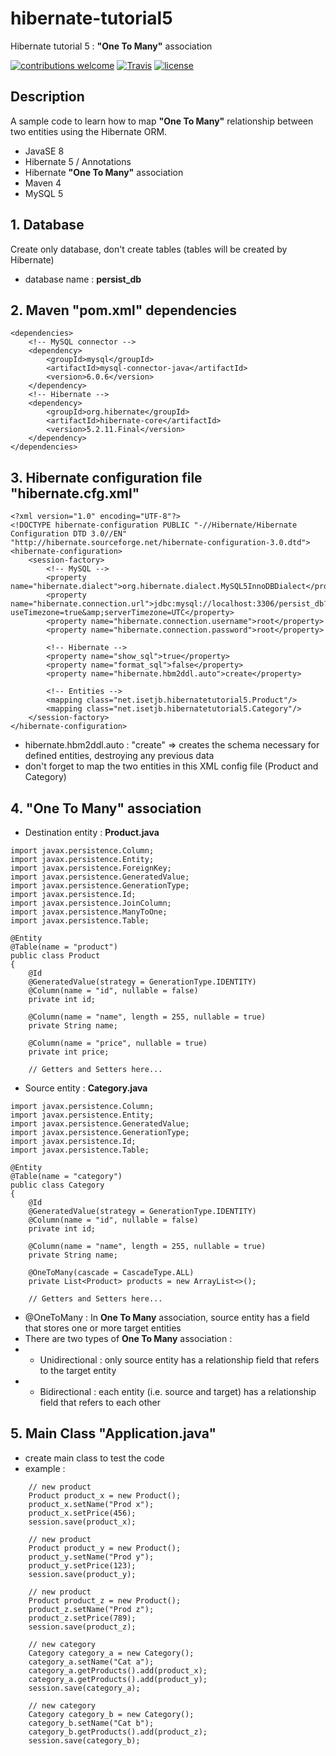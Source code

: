 # hibernate-tutorial5
Hibernate tutorial 5 : **"One To Many"** association

[![contributions welcome](https://img.shields.io/badge/contributions-welcome-orange.svg?style=flat)](https://github.com/nfriaa/hibernate-tutorial5/issues) [![Travis](https://img.shields.io/travis/rust-lang/rust.svg)](https://github.com/nfriaa/hibernate-tutorial5) [![license](https://img.shields.io/github/license/mashape/apistatus.svg)](https://github.com/nfriaa/hibernate-tutorial5/blob/master/LICENSE)

## Description
A sample code to learn how to map **"One To Many"** relationship between two entities using the Hibernate ORM.
* JavaSE 8
* Hibernate 5 / Annotations
* Hibernate **"One To Many"** association
* Maven 4
* MySQL 5

## 1. Database
Create only database, don't create tables (tables will be created by Hibernate)
* database name : **persist_db**

## 2. Maven "pom.xml" dependencies
```
<dependencies>
    <!-- MySQL connector -->
    <dependency>
        <groupId>mysql</groupId>
        <artifactId>mysql-connector-java</artifactId>
        <version>6.0.6</version>
    </dependency>
    <!-- Hibernate -->
    <dependency>
        <groupId>org.hibernate</groupId>
        <artifactId>hibernate-core</artifactId>
        <version>5.2.11.Final</version>
    </dependency>
</dependencies>
```

## 3. Hibernate configuration file "hibernate.cfg.xml"
```
<?xml version="1.0" encoding="UTF-8"?>
<!DOCTYPE hibernate-configuration PUBLIC "-//Hibernate/Hibernate Configuration DTD 3.0//EN" "http://hibernate.sourceforge.net/hibernate-configuration-3.0.dtd">
<hibernate-configuration>
    <session-factory>
        <!-- MySQL -->
        <property name="hibernate.dialect">org.hibernate.dialect.MySQL5InnoDBDialect</property>
        <property name="hibernate.connection.url">jdbc:mysql://localhost:3306/persist_db?useTimezone=true&amp;serverTimezone=UTC</property>
        <property name="hibernate.connection.username">root</property>
        <property name="hibernate.connection.password">root</property>

        <!-- Hibernate -->
        <property name="show_sql">true</property>
        <property name="format_sql">false</property>
        <property name="hibernate.hbm2ddl.auto">create</property>

        <!-- Entities -->
        <mapping class="net.isetjb.hibernatetutorial5.Product"/>
        <mapping class="net.isetjb.hibernatetutorial5.Category"/>
    </session-factory>
</hibernate-configuration>
```
* hibernate.hbm2ddl.auto : "create" => creates the schema necessary for defined entities, destroying any previous data
* don't forget to map the two entities in this XML config file (Product and Category)

## 4. "One To Many" association
* Destination entity : **Product.java**
```
import javax.persistence.Column;
import javax.persistence.Entity;
import javax.persistence.ForeignKey;
import javax.persistence.GeneratedValue;
import javax.persistence.GenerationType;
import javax.persistence.Id;
import javax.persistence.JoinColumn;
import javax.persistence.ManyToOne;
import javax.persistence.Table;

@Entity
@Table(name = "product")
public class Product
{
    @Id
    @GeneratedValue(strategy = GenerationType.IDENTITY)
    @Column(name = "id", nullable = false)
    private int id;

    @Column(name = "name", length = 255, nullable = true)
    private String name;

    @Column(name = "price", nullable = true)
    private int price;

    // Getters and Setters here...
```

* Source entity : **Category.java**
```
import javax.persistence.Column;
import javax.persistence.Entity;
import javax.persistence.GeneratedValue;
import javax.persistence.GenerationType;
import javax.persistence.Id;
import javax.persistence.Table;

@Entity
@Table(name = "category")
public class Category
{
    @Id
    @GeneratedValue(strategy = GenerationType.IDENTITY)
    @Column(name = "id", nullable = false)
    private int id;

    @Column(name = "name", length = 255, nullable = true)
    private String name;

    @OneToMany(cascade = CascadeType.ALL)
    private List<Product> products = new ArrayList<>();

    // Getters and Setters here...
```
* @OneToMany : In **One To Many** association, source entity has a field that stores one or more target entities
* There are two types of **One To Many** association : 
* * Unidirectional : only source entity has a relationship field that refers to the target entity
* * Bidirectional : each entity (i.e. source and target) has a relationship field that refers to each other

## 5. Main Class "Application.java"
* create main class to test the code
* example :
```
    // new product
    Product product_x = new Product();
    product_x.setName("Prod x");
    product_x.setPrice(456);
    session.save(product_x);

    // new product
    Product product_y = new Product();
    product_y.setName("Prod y");
    product_y.setPrice(123);
    session.save(product_y);

    // new product
    Product product_z = new Product();
    product_z.setName("Prod z");
    product_z.setPrice(789);
    session.save(product_z);

    // new category
    Category category_a = new Category();
    category_a.setName("Cat a");
    category_a.getProducts().add(product_x);
    category_a.getProducts().add(product_y);
    session.save(category_a);

    // new category
    Category category_b = new Category();
    category_b.setName("Cat b");
    category_b.getProducts().add(product_z);
    session.save(category_b);
```